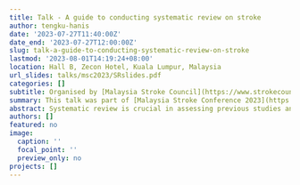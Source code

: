 ```yaml
---
title: Talk - A guide to conducting systematic review on stroke
author: tengku-hanis
date: '2023-07-27T11:40:00Z'
date_end: '2023-07-27T12:00:00Z'
slug: talk-a-guide-to-conducting-systematic-review-on-stroke
lastmod: '2023-08-01T14:19:24+08:00'
location: Hall B, Zecon Hotel, Kuala Lumpur, Malaysia
url_slides: talks/msc2023/SRslides.pdf
categories: []
subtitle: Organised by [Malaysia Stroke Council](https://www.strokecouncil.org/)
summary: This talk was part of [Malaysia Stroke Conference 2023](https://strokeconference.com.my/index.php) organised by [Malaysia Stroke Council](https://www.strokecouncil.org/).
abstract: Systematic review is crucial in assessing previous studies and research done on stroke. This talk covered a step by step guide on conducting a systematic review.
authors: []
featured: no
image:
  caption: ''
  focal_point: ''
  preview_only: no
projects: []
---
```

